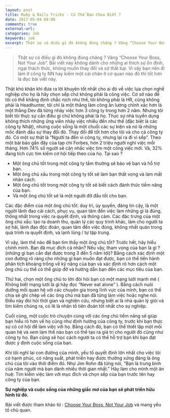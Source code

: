 ```yaml
---
layout: post
title: Ruby & Rails Tricks - Có Thể Bạn Chưa Biết ?
date: 2017-05-04 09:00
comments: true
external-url: 
categories: Job
keywords: job
excerpt: Thật sự có điều gì đó không đúng chăng ? Vâng “Choose Your Boss, Not Your Job”. Bài viết này không dành cho những ai thích sự ổn định, ngại thách thức, không muốn thay đổi và sợ thất bại. Vì vậy bạn nên đi làm ở công ty NN hay kiếm một cái chân ở cơ quan nào đó thì tốt hơn là đọc bài viết này.
---
```

>Thật sự có điều gì đó không đúng chăng ? Vâng “Choose Your Boss, Not Your Job”. Bài viết này không dành cho những ai thích sự ổn định, ngại thách thức, không muốn thay đổi và sợ thất bại. Vì vậy bạn nên đi làm ở công ty NN hay kiếm một cái chân ở cơ quan nào đó thì tốt hơn là đọc bài viết này.

Thật khó khăn khi đưa ra lời khuyên tốt nhất cho ai đó về việc lựa chọn nghề nghiệp cho họ là hãy chọn sếp chứ không phải là công việc. Cơ sở nào để tôi có thể khẳng định chắc nịch như thế, tôi không phải là HR, cũng không phải là Headhunter, tôi chỉ là một thằng làm công ăn lương chính xác hơn là một thằng Dev đã từng nhảy việc hơn 3 công ty trong hơn 2 năm. Nhưng tôi biết tôi thực sự cần điều gì chứ không phải là họ. Thực sự nhà tuyển dụng không thích những ứng viên nhảy việc nhiều đến như thế (đặc biệt là các công ty  Nhật), nhưng cuộc sống là một chuỗi các sự kiện và nó là những mốc đánh dấu sự thay đổi đó. Thay đổi để tốt hơn cho tôi và cho cả công ty đó.  Có một sự thật là “Người ta đến vì công ty, nhưng lại ra đi vì sếp”.
 Theo một bài báo gần đây của tạp chí Forbes, hơn 2 triệu người nghỉ việc mỗi tháng. Hơn 74% số người sẽ cân nhắc việc tìm một công việc mới. Và, 32% đang tích cực tìm kiếm cơ hội tiếp theo của họ. Tại sao ? 
- Một ông chủ tốt trong một công ty tầm thường sẽ bảo vệ bạn và hỗ trợ bạn.
- Một ông chủ xấu trong một công ty tốt sẽ làm bạn thất vọng và làm mất nhân cách.
- Một ông chủ tốt trong một công ty tốt sẽ biết cách đánh thức tiềm năng của bạn.
- Và một ông chủ tốt sẽ là một người đỡ đầu tốt cho bạn.

Các đặc điểm của một ông chủ tốt: duy trì, ủy quyền, đáng tin cậy, là một người lãnh đạo cải cách, phục vụ, quan tâm đến việc làm những gì là đúng, thống nhất trong việc ra quyết định, và thông cảm.
Các đặc trưng của một ông chủ xấu: tạo ra doanh thu, quản lý các quy trình khác, làm cho người ta sợ hãi, lãnh đạo độc đoán, quan tâm đến việc đúng, không nhất quán trong quá trình ra quyết định, và lạnh lùng / tự tập trung.

Vì vậy, làm thế nào để bạn tìm thấy một ông chủ tốt? Trước hết, hãy hiểu chính mình. Bạn đã  mục đích cá nhân? Nếu vậy, tham vọng của bạn là gì ? (những gì bạn cần đạt được trong 3 đến 5 năm tới)? Bằng cách xác định một con đường rõ ràng cho những gì bạn muốn đạt được, bạn có thể tiến hành phân tích khoảng trống về kỹ năng của bạn và xác định rõ hơn cách một ông chủ cụ thể có thể giúp đỡ và hướng dẫn bạn đến các mục tiêu của bạn.

Thứ hai, chọn một ông chủ to lớn đòi hỏi bạn có một mạng lưới mạnh mẽ ( Không biết mạng lưới là gì hãy đọc “Never eat alone” ). Bằng cách nuôi dưỡng mối quan hệ với các chuyên gia trong lĩnh vực của mình, bạn có thể chia sẻ ghi chép về các ông chủ mà bạn đã từng làm việc hoặc nghe nói. Điều này đòi hỏi thời gian và nghiên cứu, nhưng biết ai là nhà quản lý giỏi và tìm kiếm chúng ra,  có lẽ là nhân tố tiên đoán tốt nhất cho sự nghiệp.

Cuối cùng, một cuộc trò chuyện cùng với các ông chủ tiềm năng sẽ giúp bạn hiểu rõ hơn về họ cũng như định hướng của công ty, trước khi bạn thực sự có cơ hội để làm việc với họ. Bằng cách đó, bạn có thể thiết lập một mối quan hệ và xem làm thế nào bạn có thể tạo ra giá trị cho người đó cũng như công ty họ. Bạn cũng sẽ học cách người ta có thể hỗ trợ bạn khi bạn đạt được ý định cuộc sống của bạn.

Khi tôi nghĩ lại con đường của mình, yếu tố quyết định lớn nhất cho việc tôi có hạnh phúc, có năng suất, phát triển hay được thưởng xứng đáng là ông chủ của tôi vào thời điểm đó. Như Jim Rohn đã từng nói, "Bạn là trung bình của năm người mà bạn dành nhiều thời gian nhất." Hãy làm cho mình một ân huệ: Tìm kiếm việc làm với mục đích và chọn sếp của bạn trước tên hay công ty của bạn.

**Sự nghiệp và cuộc sống của những giấc mơ của bạn sẽ phát triển hữu hình từ đó.**

Bài viết được tham khảo từ : [Choose Your Boss, Not Your Job](http://michaelsseaver.com/careerbusinesscoaching/choose-your-boss-not-your-job/) và mang yếu tố chủ quan. 
